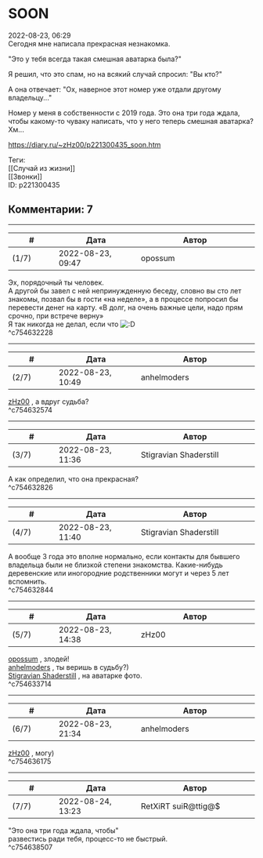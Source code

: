 SOON
====

  
2022-08-23, 06:29  
 Сегодня мне написала прекрасная незнакомка.   
   
 "Это у тебя всегда такая смешная аватарка была?"   
   
 Я решил, что это спам, но на всякий случай спросил: "Вы кто?"   
   
 А она отвечает: "Ох, наверное этот номер уже отдали другому владельцу..."   
   
 Номер у меня в собственности с 2019 года. Это она три года ждала, чтобы какому-то чуваку написать, что у него теперь смешная аватарка? Хм...   
  
<https://diary.ru/~zHz00/p221300435_soon.htm>  
  
Теги:  
[[Случай из жизни]]  
[[Звонки]]  
ID: p221300435  


Комментарии: 7
--------------

  


---



|         #         |              Дата              |                     Автор                     |           ID           |
| --- | --- | --- | --- |
| (1/7) | 2022-08-23, 09:47 | opossum | c754632228 |

  
 Эх, порядочный ты человек.   
 А другой бы завел с ней непринужденную беседу, словно вы сто лет знакомы, позвал бы в гости «на неделе», а в процессе попросил бы перевести денег на карту. «В долг, на очень важные цели, надо прям срочно, при встрече верну»   
 Я так никогда не делал, если что ![:D](/picture/1131.gif)   
 ^c754632228

---



|         #         |              Дата              |                     Автор                     |           ID           |
| --- | --- | --- | --- |
| (2/7) | 2022-08-23, 10:49 | anhelmoders | c754632574 |

  
  [zHz00](https://zHz00.diary.ru "Untitled")  , а вдруг судьба?   
 ^c754632574

---



|         #         |              Дата              |                     Автор                     |           ID           |
| --- | --- | --- | --- |
| (3/7) | 2022-08-23, 11:36 | Stigravian Shaderstill | c754632826 |

  
 А как определил, что она прекрасная?   
 ^c754632826

---



|         #         |              Дата              |                     Автор                     |           ID           |
| --- | --- | --- | --- |
| (4/7) | 2022-08-23, 11:40 | Stigravian Shaderstill | c754632844 |

  
 А вообще 3 года это вполне нормально, если контакты для бывшего владельца были не близкой степени знакомства. Какие-нибудь деревенские или иногородние родственники могут и через 5 лет вспомнить.   
 ^c754632844

---



|         #         |              Дата              |                     Автор                     |           ID           |
| --- | --- | --- | --- |
| (5/7) | 2022-08-23, 14:38 | zHz00 | c754633714 |

  
  [opossum](https://pssm.diary.ru "змей о двух головах")  , злодей!   
  [anhelmoders](https://anhelmoders.diary.ru "No plans. Only wonders.")  , ты веришь в судьбу?)   
  [Stigravian Shaderstill](https://stigravian.diary.ru "Science, Death, Rock-n-Roll")  , на аватарке фото.   
 ^c754633714

---



|         #         |              Дата              |                     Автор                     |           ID           |
| --- | --- | --- | --- |
| (6/7) | 2022-08-23, 21:34 | anhelmoders | c754636175 |

  
  [zHz00](https://zHz00.diary.ru "Untitled")  , могу)   
 ^c754636175

---



|         #         |              Дата              |                     Автор                     |           ID           |
| --- | --- | --- | --- |
| (7/7) | 2022-08-24, 13:23 | RetXiRT suiR@ttig@$ | c754638507 |

  
 "Это она три года ждала, чтобы"   
 развестись ради тебя, процесс-то не быстрый.   
 ^c754638507